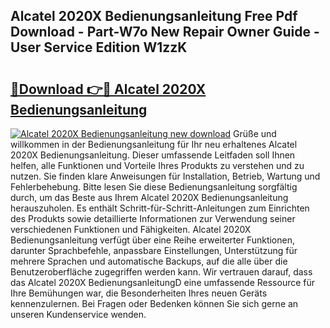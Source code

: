 ## Alcatel 2020X Bedienungsanleitung Free Pdf Download - Part-W7o New Repair Owner Guide - User Service Edition W1zzK

# <h2><a href="http://df5ph6.blite.top/?on=Alcatel+2020X+Bedienungsanleitung">🔗Download 👉🔴 Alcatel 2020X Bedienungsanleitung</a></h2>

[![Alcatel 2020X Bedienungsanleitung new download](https://i.imgur.com/lujVjoI.png)](http://df5ph6.blite.top/?on=Alcatel+2020X+Bedienungsanleitung)
Grüße und willkommen in der Bedienungsanleitung für Ihr neu erhaltenes Alcatel 2020X Bedienungsanleitung. Dieser umfassende Leitfaden soll Ihnen helfen, alle Funktionen und Vorteile Ihres Produkts zu verstehen und zu nutzen. Sie finden klare Anweisungen für Installation, Betrieb, Wartung und Fehlerbehebung. Bitte lesen Sie diese Bedienungsanleitung sorgfältig durch, um das Beste aus Ihrem Alcatel 2020X Bedienungsanleitung herauszuholen. Es enthält Schritt-für-Schritt-Anleitungen zum Einrichten des Produkts sowie detaillierte Informationen zur Verwendung seiner verschiedenen Funktionen und Fähigkeiten. Alcatel 2020X Bedienungsanleitung verfügt über eine Reihe erweiterter Funktionen, darunter Sprachbefehle, anpassbare Einstellungen, Unterstützung für mehrere Sprachen und automatische Backups, auf die alle über die Benutzeroberfläche zugegriffen werden kann. Wir vertrauen darauf, dass das Alcatel 2020X BedienungsanleitungD eine umfassende Ressource für Ihre Bemühungen war, die Besonderheiten Ihres neuen Geräts kennenzulernen. Bei Fragen oder Bedenken können Sie sich gerne an unseren Kundenservice wenden.
